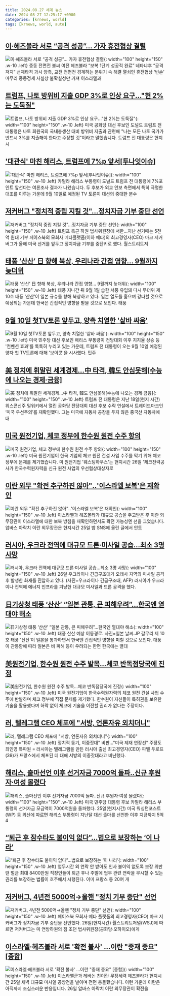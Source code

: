 ```yaml
---
title: 2024.08.27 세계 뉴스
date: 2024-08-27 12:25:17 +0900
categories: [krnews, world]
tags: [krnews, world, auto]
---
```

## [이·헤즈볼라 서로 “공격 성공”… 가자 휴전협상 결렬](https://n.news.naver.com/mnews/article/022/0003963220)

![이·헤즈볼라 서로 “공격 성공”… 가자 휴전협상 결렬](https://mimgnews.pstatic.net/image/origin/022/2024/08/26/3963220.jpg?type=nf220_150){: width="100" height="150" .w-10 .left}
중동 전면전 불씨 여전 헤즈볼라 “보복 1단계 성공적 완료” 네타냐후 “공격저지” 선제타격 과시 양측, 교전 전면전 경계하는 분위기 속 해결 열쇠인 휴전협상 ‘빈손’ 마무리 중동정세 사실상 불확실성만 커져 이스라엘과

## [트럼프, 나토 방위비 지출 GDP 3%로 인상 요구..."현 2%는 도둑질"](https://n.news.naver.com/mnews/article/052/0002079178)

![트럼프, 나토 방위비 지출 GDP 3%로 인상 요구..."현 2%는 도둑질"](https://mimgnews.pstatic.net/image/origin/052/2024/08/27/2079178.jpg?type=nf220_150){: width="100" height="150" .w-10 .left}
미국 공화당 대선 후보인 도널드 트럼프 전 대통령은 나토 회원국의 국내총생산 대비 방위비 지출과 관련해 "나는 모든 나토 국가가 반드시 3%를 지출해야 한다고 주장할 것"이라고 말했습니다. 트럼프 전 대통령은 현지시

## ['대관식' 마친 해리스, 트럼프에 7%p 앞서[투나잇이슈]](https://n.news.naver.com/mnews/article/422/0000678677)

!['대관식' 마친 해리스, 트럼프에 7%p 앞서[투나잇이슈]](https://mimgnews.pstatic.net/image/origin/422/2024/08/26/678677.jpg?type=nf220_150){: width="100" height="150" .w-10 .left}
카멀라 해리스 부통령이 도널드 트럼프 전 대통령에 7%포인트 앞선다는 여론조사 결과가 나왔습니다. 두 후보가 외교 안보 측면에서 특히 극명한 대조를 이루는 가운데 9월 10일로 예정된 TV 토론이 대선의 중대한 분수

## [저커버그 "정치적 중립 지킬 것"…정치자금 기부 중단 선언](https://n.news.naver.com/mnews/article/001/0014894610)

![저커버그 "정치적 중립 지킬 것"…정치자금 기부 중단 선언](https://mimgnews.pstatic.net/image/origin/001/2024/08/27/14894610.jpg?type=nf220_150){: width="100" height="150" .w-10 .left}
트럼프 측근 하원 법사위원장에 서한…지난 선거때는 5천억 원대 기부 페이스북의 모회사 메타플랫폼(이하 메타)의 최고경영자(CEO) 마크 저커버그가 올해 미국 선거를 앞두고 정치자금 기부를 중단키로 했다. 월스트리트저

## [태풍 ‘산산’ 日 향해 북상, 우리나라 간접 영향… 9월까지 늦더위](https://n.news.naver.com/mnews/article/366/0001013859)

![태풍 ‘산산’ 日 향해 북상, 우리나라 간접 영향… 9월까지 늦더위](https://mimgnews.pstatic.net/image/origin/366/2024/08/26/1013859.jpg?type=nf220_150){: width="100" height="150" .w-10 .left}
태풍 지나간 뒤 9월 1일 습한 서풍 유입돼 다시 무더위 제10호 태풍 ‘산산’이 일본 규슈를 향해 북상하고 있다. 일본 열도를 훑으며 강타할 것으로 예상되는 가운데 한국은 간접적인 영향을 받을 것으로 보인다. 태풍

## [9월 10일 첫TV토론 앞두고, 양측 치열한 '샅바 싸움'](https://n.news.naver.com/mnews/article/079/0003931652)

![9월 10일 첫TV토론 앞두고, 양측 치열한 '샅바 싸움'](https://mimgnews.pstatic.net/image/origin/079/2024/08/27/3931652.jpg?type=nf220_150){: width="100" height="150" .w-10 .left}
미국 민주당 대선 후보인 해리스 부통령이 전당대회 이후 지지율 상승 등 '컨벤션 효과'를 톡톡히 누리고 있는 가운데, 트럼프 전 대통령이 오는 9월 10일 예정된 양자 첫 TV토론에 대해 '보이콧'을 시사했다. 민주

## [美 정치에 휘말린 세계경제…中 타격, 韓도 안심못해[수능에 나오는 경제·금융]](https://n.news.naver.com/mnews/article/015/0005025776)

![美 정치에 휘말린 세계경제…中 타격, 韓도 안심못해[수능에 나오는 경제·금융]](https://mimgnews.pstatic.net/image/origin/015/2024/08/26/5025776.jpg?type=nf220_150){: width="100" height="150" .w-10 .left}
트럼프 전 대통령은 지난 18일(현지 시간) 위스콘신주 밀워키에서 열린 공화당 전당대회 대선 후보 수락 연설에서 트레이드마크인 ‘미국 우선주의’를 재확인했다. 그는 미국에 자동차 공장을 두지 않은 중국산 자동차에 대

## [미국 원전기업, 체코 정부에 한수원 원전 수주 항의](https://n.news.naver.com/mnews/article/422/0000678706)

![미국 원전기업, 체코 정부에 한수원 원전 수주 항의](https://mimgnews.pstatic.net/image/origin/422/2024/08/27/678706.jpg?type=nf220_150){: width="100" height="150" .w-10 .left}
미국 원전기업이 한국 기업의 체코 원전 건설 사업 수주를 막기 위해 체코 정부에 문제를 제기했습니다. 미 원전기업 '웨스팅하우스'는 현지시간 26일 '체코전력공사가 한국수력원자력을 신규 원전 사업의 우선협상대상자로

## [이란 외무 "확전 추구하진 않아"‥'이스라엘 보복'은 재확인](https://n.news.naver.com/mnews/article/214/0001370243)

![이란 외무 "확전 추구하진 않아"‥'이스라엘 보복'은 재확인](https://mimgnews.pstatic.net/image/origin/214/2024/08/26/1370243.jpg?type=nf220_150){: width="100" height="150" .w-10 .left}
이스라엘과 헤즈볼라가 대규모 공습을 주고받은 후 이란 외무장관이 이스라엘에 대한 보복 방침을 재확인하면서도 확전 가능성엔 선을 그었습니다. 압바스 아락치 이란 외무장관은 현지시간 25일 밤 SNS에 올린 글에서 안토

## [러시아, 우크라 전역에 대규모 드론·미사일 공습…최소 3명 사망](https://n.news.naver.com/mnews/article/018/0005820592)

![러시아, 우크라 전역에 대규모 드론·미사일 공습…최소 3명 사망](https://mimgnews.pstatic.net/image/origin/018/2024/08/26/5820592.jpg?type=nf220_150){: width="100" height="150" .w-10 .left}
26일 우크라이나 긴급구조대가 오데사 지역의 미사일 공격 후 발생한 화재를 진압하고 있다. (사진=우크라이나 긴급구조대, AFP) 러시아가 우크라이나 전역에 에너지 인프라를 겨냥한 대규모 미사일과 드론 공격을 했다.

## [日기상청 태풍 ‘산산’ “일본 관통, 큰 피해우려”…한국엔 열대야 해소](https://n.news.naver.com/mnews/article/022/0003963116)

![日기상청 태풍 ‘산산’ “일본 관통, 큰 피해우려”…한국엔 열대야 해소](https://mimgnews.pstatic.net/image/origin/022/2024/08/26/3963116.jpg?type=nf220_150){: width="100" height="150" .w-10 .left}
태풍 산산 예상 이동경로. 사진=일본 날씨.JP 갈무리 제 10호 태풍 '산산'이 일본을 통과하면서 한국엔 간접적인 영향을 미칠 것으로 보인다. 대풍이 관통함에 따라 일본은 비 피해 등이 우려되는 한편 한국에는 열대

## [美원전기업, 한수원 원전 수주 발목…체코 반독점당국에 진정](https://n.news.naver.com/mnews/article/025/0003382286)

![美원전기업, 한수원 원전 수주 발목…체코 반독점당국에 진정](https://mimgnews.pstatic.net/image/origin/025/2024/08/27/3382286.jpg?type=nf220_150){: width="100" height="150" .w-10 .left}
미국 원전기업이 한국수력원자력의 체코 원전 건설 사업 수주에 반발하며 체코 정부에 직접 문제를 제기했다. 한수원이 자신들이 특허권을 보유한 기술을 활용했다며 허락 없이 체코에 기술을 이전할 권리가 없다는 주장이다.

## [러, 텔레그램 CEO 체포에 "서방, 언론자유 외치더니"](https://n.news.naver.com/mnews/article/001/0014894152)

![러, 텔레그램 CEO 체포에 "서방, 언론자유 외치더니"](https://mimgnews.pstatic.net/image/origin/001/2024/08/26/14894152.jpg?type=nf220_150){: width="100" height="150" .w-10 .left}
정치적 동기, 이중잣대" 비판…"미국 제재 연장선" 주장도 최인영 특파원 = 러시아는 텔레그램을 만든 러시아 출신 최고경영자(CEO) 파벨 두로프(39)가 프랑스에서 체포된 데 대해 서방의 이중잣대라고 비난했다.

## [해리스, 출마선언 이후 선거자금 7000억 돌파..신규 후원자·여성 몰렸다](https://n.news.naver.com/mnews/article/014/0005232350)

![해리스, 출마선언 이후 선거자금 7000억 돌파..신규 후원자·여성 몰렸다](https://mimgnews.pstatic.net/image/origin/014/2024/08/26/5232350.jpg?type=nf220_150){: width="100" height="150" .w-10 .left}
미국 민주당 대통령 후보 카멀라 해리스 부통령의 선거자금 모금액이 7000억원을 돌파했다. 25일(현지시간) 미국 워싱턴포스트(WP) 등 외신에 따르면 해리스 부통령이 지난달 대선 출마를 선언한 이후 지금까지 5억4

## [“퇴근 후 잠수타도 불이익 없다”…법으로 보장하는 ‘이 나라’](https://n.news.naver.com/mnews/article/009/0005355930)

![“퇴근 후 잠수타도 불이익 없다”…법으로 보장하는 ‘이 나라’](https://mimgnews.pstatic.net/image/origin/009/2024/08/26/5355930.jpg?type=nf220_150){: width="100" height="150" .w-10 .left}
업무시간 외 연락 안 받아도 인사 불이익 없도록 보장 위반땐 벌금 최대 8400만원 직장인들이 퇴근 후나 주말에 업무 관련 연락을 무시할 수 있는 권리를 보장하는 법률이 호주에서 시행된다. 이미 프랑스 등 20여 개

## [저커버그, 4년전 5000억→올핸 "정치 기부 중단" 선언](https://n.news.naver.com/mnews/article/277/0005464055)

![저커버그, 4년전 5000억→올핸 "정치 기부 중단" 선언](https://mimgnews.pstatic.net/image/origin/277/2024/08/27/5464055.jpg?type=nf220_150){: width="100" height="150" .w-10 .left}
페이스북 모회사 메타 플랫폼의 최고경영자(CEO) 마크 저커버그가 정치자금 기부 중단을 선언했다. 26일(현지시간) 월스트리트저널(WSJ)에 따르면 저커버그는 미 연방하원의 짐 조던 법사위원장(공화당·오하이오)에게

## [이스라엘·헤즈볼라 서로 '확전 불사' …이란 "중재 중요" [종합]](https://n.news.naver.com/mnews/article/374/0000398989)

![이스라엘·헤즈볼라 서로 '확전 불사' …이란 "중재 중요" [종합]](https://mimgnews.pstatic.net/image/origin/374/2024/08/26/398989.jpg?type=nf220_150){: width="100" height="150" .w-10 .left}
이스라엘군과 레바논 친이란 무장세력 헤즈볼라가 현지시간 25일 새벽 대규모 미사일 공방전을 벌이며 전면 충돌했습니다. 이런 가운데 이란은 아직까지 조심스러운 반응입니다. 26일 압바스 아락치 이란 외무장관이 확전을

